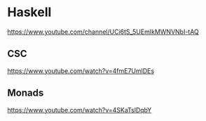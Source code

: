 # Haskell

https://www.youtube.com/channel/UCi6tS_5UEmIkMWNVNbI-tAQ

## CSC

https://www.youtube.com/watch?v=4fmE7UmlDEs

## Monads

https://www.youtube.com/watch?v=4SKaTslDqbY
